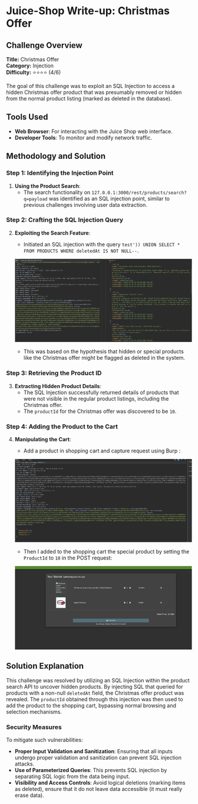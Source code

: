 # Juice-Shop Write-up: Christmas Offer

## Challenge Overview

**Title:** Christmas Offer  
**Category:** Injection  
**Difficulty:** ⭐⭐⭐⭐ (4/6)

The goal of this challenge was to exploit an SQL Injection to access a hidden Christmas offer product that was presumably removed or hidden from the normal product listing (marked as deleted in the database).

## Tools Used

- **Web Browser**: For interacting with the Juice Shop web interface.
- **Developer Tools**: To monitor and modify network traffic.

## Methodology and Solution

### Step 1: Identifying the Injection Point

1. **Using the Product Search**:
   - The search functionality on `127.0.0.1:3000/rest/products/search?q=payload` was identified as an SQL injection point, similar to previous challenges involving user data extraction.

### Step 2: Crafting the SQL Injection Query

2. **Exploiting the Search Feature**:
   - Initiated an SQL injection with the query `test')) UNION SELECT * FROM PRODUCTS WHERE deletedAt IS NOT NULL--`.

   ![sql injection](../assets/difficulty4/christmas_special_1.png)

   - This was based on the hypothesis that hidden or special products like the Christmas offer might be flagged as deleted in the system.

### Step 3: Retrieving the Product ID

3. **Extracting Hidden Product Details**:
   - The SQL Injection successfully returned details of products that were not visible in the regular product listings, including the Christmas offer.
   - The `productId` for the Christmas offer was discovered to be `10`.

### Step 4: Adding the Product to the Cart

4. **Manipulating the Cart**:
   - Add a product in shopping cart and capture request using Burp :

   ![dummy product adding](../assets/difficulty4/christmas_special_2.png)

   - Then I added to the shopping cart the special product by setting the `ProductId` to `10` in the POST request:

   ![basket](../assets/difficulty4/christmas_special_3.png)

## Solution Explanation

This challenge was resolved by utilizing an SQL Injection within the product search API to uncover hidden products. By injecting SQL that queried for products with a non-null `deletedAt` field, the Christmas offer product was revealed. The `productId` obtained through this injection was then used to add the product to the shopping cart, bypassing normal browsing and selection mechanisms.

### Security Measures

To mitigate such vulnerabilities:
- **Proper Input Validation and Sanitization**: Ensuring that all inputs undergo proper validation and sanitization can prevent SQL injection attacks.
- **Use of Parameterized Queries**: This prevents SQL injection by separating SQL logic from the data being input.
- **Visibility and Access Controls**: Avoid logical deletions (marking items as deleted), ensure that it do not leave data accessible (it must really erase data).
